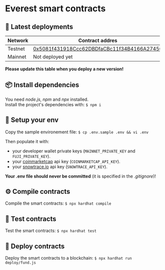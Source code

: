 # Everest smart contracts

## 🔗 Latest deployments
| Network  | Contract addres |
| ------------ | --------------------- |
| Testnet  | [0x5081f431918Ccc62DBDfaCBc11f34B4166A27450](https://testnet.snowtrace.io/address/0x5081f431918Ccc62DBDfaCBc11f34B4166A27450) |
| Mainnet  | Not deployed yet |

**Please update this table when you deploy a new version!**

## 📦 Install dependencies
You need *node.js*, *npm* and *npx* installed.\
Install the project's dependencies with: `$ npm i`

## 🔧 Setup your env
Copy the sample environement file: `$ cp .env.sample .env && vi .env`

Then populate it with:
- your developer wallet private keys (`MAINNET_PRIVATE_KEY` and `FUJI_PRIVATE_KEY`).
- your [coinmarketcap](https://coinmarketcap.com/api/) api key (`COINMARKETCAP_API_KEY`).
- your [snowtrace.io](https://snowtrace.io/myapikey) api key (`SNOWTRACE_API_KEY`).

**Your .env file should never be committed** (it is specified in the *.gitignore*)!

## ⚙️ Compile contracts
Compile the smart contracts: `$ npx hardhat compile`

## 🧪 Test contracts
Test the smart contracts: `$ npx hardhat test`

## 🚀 Deploy contracts 
Deploy the smart contracts to a blockchain: `$ npx hardhat run deploy/fund.js`
